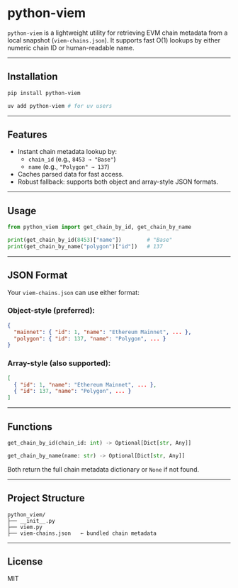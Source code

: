# python-viem

`python-viem` is a lightweight utility for retrieving EVM chain metadata from a local snapshot (`viem-chains.json`). It supports fast O(1) lookups by either numeric chain ID or human-readable name.

---

## Installation

```bash
pip install python-viem

uv add python-viem # for uv users
```

---

## Features

- Instant chain metadata lookup by:
  - `chain_id` (e.g., `8453 → "Base"`)
  - `name` (e.g., `"Polygon" → 137`)
- Caches parsed data for fast access.
- Robust fallback: supports both object and array-style JSON formats.

---

## Usage

```python
from python_viem import get_chain_by_id, get_chain_by_name

print(get_chain_by_id(8453)["name"])        # "Base"
print(get_chain_by_name("polygon")["id"])   # 137
```

---

## JSON Format

Your `viem-chains.json` can use either format:

### Object-style (preferred):

```json
{
  "mainnet": { "id": 1, "name": "Ethereum Mainnet", ... },
  "polygon": { "id": 137, "name": "Polygon", ... }
}
```

### Array-style (also supported):

```json
[
  { "id": 1, "name": "Ethereum Mainnet", ... },
  { "id": 137, "name": "Polygon", ... }
]
```

---

## Functions

```python
get_chain_by_id(chain_id: int) -> Optional[Dict[str, Any]]
```

```python
get_chain_by_name(name: str) -> Optional[Dict[str, Any]]
```

Both return the full chain metadata dictionary or `None` if not found.

---

## Project Structure

```
python_viem/
├── __init__.py
├── viem.py
├── viem-chains.json   ← bundled chain metadata
```

---

## License

MIT
